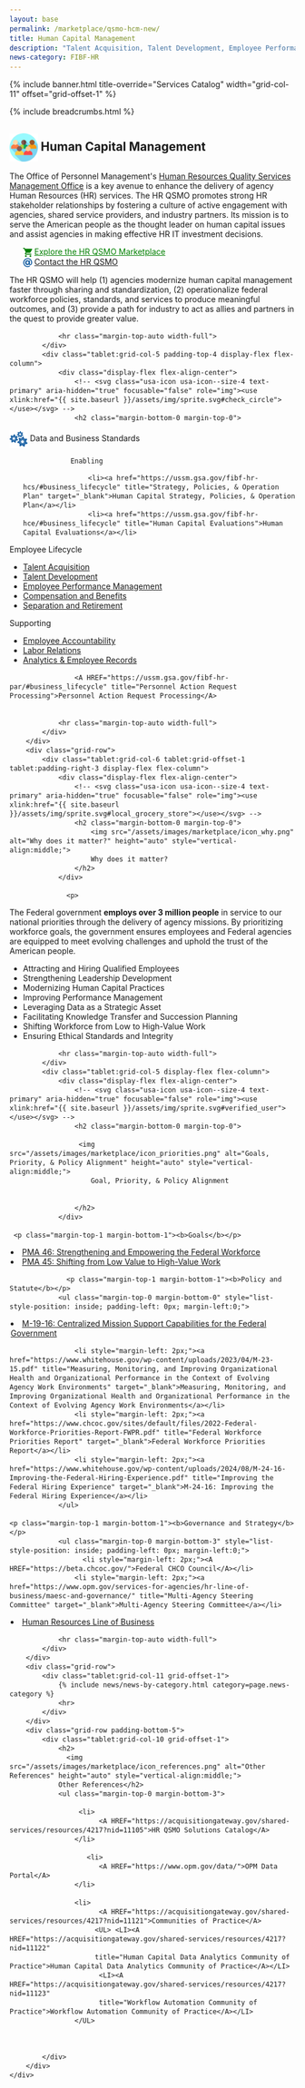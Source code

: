 ```yaml
---
layout: base
permalink: /marketplace/qsmo-hcm-new/
title: Human Capital Management
description: "Talent Acquisition, Talent Development, Employee Performance Management, Compensation Management, Benefits Management"
news-category: FIBF-HR 
---
```

<style>
  a.green-link {
    color: #008000; /* Green color */
  }
</style>

{% include banner.html title-override="Services Catalog" width="grid-col-11" offset="grid-offset-1" %}

<div class="grid-container">
    <div class="grid-row grid-gap">
            <div class="tablet:grid-col-10 tablet:grid-offset-1 padding-top-1">
            {% include breadcrumbs.html %}
            </div>
    </div>
</div>

<section class="pm" id="human-capital-management">
    <div class="grid-container">
        <div class="grid-row">
            <div class="tablet:grid-col-6 tablet:grid-offset-1 padding-top-4 tablet:padding-right-3 display-flex flex-column">
                <h2 class="margin-bottom-0 margin-top-0">
                   <img src="/assets/images/fibf/icons/icon.hr.webp" alt="Human Capital Management Icon" width="50px" height="auto" style="vertical-align:middle;">&nbsp;Human Capital Management
                </h2>
                <p>
                   The Office of Personnel Management's <A HREF="https://acquisitiongateway.gov/shared-services/resources/4217">Human Resources Quality Services Management Office</A> is a key avenue to enhance the delivery of agency Human Resources (HR) services. The HR QSMO promotes strong HR stakeholder relationships by fostering a culture of active engagement with agencies, shared service providers, and industry partners. Its mission is to serve the American people as the thought leader on human capital issues and assist agencies in making effective HR IT investment decisions.  
                </p>
                <ul class="margin-top-0 margin-bottom-3">
                     <img src="/assets/images/marketplace/icon_cart_16.png" alt="Explore the HR QSMO Marketplace" height="auto" style="vertical-align:middle;">&nbsp;<a href="https://acquisitiongateway.gov/shared-services/resources/4217?nid=11114" title="Explore the HR QSMO Marketplace" target="_blank" CLASS="green-link">Explore the HR QSMO Marketplace</a><BR>
                   <img src="/assets/images/marketplace/icon_email_16.png" alt="Contact the HR QSMO" height="auto" style="vertical-align:middle;">&nbsp;<a href="mailto:hrqsmo@opm.gov" title="Contact the HR QSMO" target="_blank">Contact the HR QSMO</a><BR>
                </ul>
The HR QSMO will help (1) agencies modernize human capital management faster through sharing and standardization, (2) operationalize federal workforce policies, standards, and services to produce meaningful outcomes, and (3) provide a path for industry to act as allies and partners in the quest to provide greater value.
             <P></P>
              
                <hr class="margin-top-auto width-full">
            </div>
            <div class="tablet:grid-col-5 padding-top-4 display-flex flex-column">
                <div class="display-flex flex-align-center">
                    <!-- <svg class="usa-icon usa-icon--size-4 text-primary" aria-hidden="true" focusable="false" role="img"><use xlink:href="{{ site.baseurl }}/assets/img/sprite.svg#check_circle"></use></svg> -->
                    <h2 class="margin-bottom-0 margin-top-0">

  <img src="/assets/images/marketplace/icon_standards.png" alt="Data and Business Standards" height="auto" style="vertical-align:middle;">
                        Data and Business Standards                 
                    </h2>
                </div>
    
                   Enabling
<ul class="margin-top-2">
                   
                    <li><a href="https://ussm.gsa.gov/fibf-hr-hcs/#business_lifecycle" title="Strategy, Policies, & Operation Plan" target="_blank">Human Capital Strategy, Policies, & Operation Plan</a></li>
                    <li><a href="https://ussm.gsa.gov/fibf-hr-hce/#business_lifecycle" title="Human Capital Evaluations">Human Capital Evaluations</a></li>
</UL>                   
                    Employee Lifecycle
<ul class="margin-top-0">
                    <li><a href="https://ussm.gsa.gov/fibf-hr-ac/#business_lifecycle" title="Authorization Processing">Talent Acquisition</a></li>
                    <li><a href="https://ussm.gsa.gov/fibf-hr-td/#business_lifecycle" title="Talent Development">Talent Development</a></li>
                    <li><a href="https://ussm.gsa.gov/fibf-hr-epm/#business_lifecycle" title="Employee Performance Management">Employee Performance Management</a></li>
                    <li><a href="https://ussm.gsa.gov/fibf-hr-cb/#business_lifecycle" title="Compensation and Benefits">Compensation and Benefits</a></li>
                    <li><a href="https://ussm.gsa.gov/fibf-hr-sep-ret/#business_lifecycle" title="Separation and Retirement">Separation and Retirement</a></li>
</ul>
                    Supporting
<ul class="margin-top-0">
                    <li><a href="https://ussm.gsa.gov/fibf-hr-ea/#business_lifecycle" title="Employee Accountability">Employee Accountability</a></li>
                    <li><a href="https://ussm.gsa.gov/fibf-hr-lr/#business_lifecycle" title="Labor Relations" target="_blank">Labor Relations</a></li>
                    <li><a href="https://ussm.gsa.gov/fibf-hr-hca/#business_lifecycle" title="Analytics & Employee Records">Analytics & Employee Records</a></li>
</ul>

                    <A HREF="https://ussm.gsa.gov/fibf-hr-par/#business_lifecycle" title="Personnel Action Request Processing">Personnel Action Request Processing</A>


                <hr class="margin-top-auto width-full">
            </div>
        </div>
        <div class="grid-row">
            <div class="tablet:grid-col-6 tablet:grid-offset-1 tablet:padding-right-3 display-flex flex-column">
                <div class="display-flex flex-align-center">
                    <!-- <svg class="usa-icon usa-icon--size-4 text-primary" aria-hidden="true" focusable="false" role="img"><use xlink:href="{{ site.baseurl }}/assets/img/sprite.svg#local_grocery_store"></use></svg> -->
                    <h2 class="margin-bottom-0 margin-top-0">
                        <img src="/assets/images/marketplace/icon_why.png" alt="Why does it matter?" height="auto" style="vertical-align:middle;">
                        Why does it matter?
                    </h2>
                </div>
             
                  <p>

The Federal government <B>employs over 3 million people</B> in service to our national priorities through the delivery of agency missions. By prioritizing workforce goals, the government ensures employees and Federal agencies are equipped to meet evolving challenges and uphold the trust of the American people.
</p>

<ul> 
<LI>Attracting and Hiring Qualified Employees</LI>
<LI>Strengthening Leadership Development</LI>
<LI>Modernizing Human Capital Practices</LI>
<LI>Improving Performance Management</LI>
<LI>Leveraging Data as a Strategic Asset</LI>
<LI>Facilitating Knowledge Transfer and Succession Planning</LI>
<LI>Shifting Workforce from Low to High-Value Work</LI>
<LI>Ensuring Ethical Standards and Integrity</LI>
                </ul>

                <hr class="margin-top-auto width-full">
            </div>
            <div class="tablet:grid-col-5 display-flex flex-column">
                <div class="display-flex flex-align-center">
                    <!-- <svg class="usa-icon usa-icon--size-4 text-primary" aria-hidden="true" focusable="false" role="img"><use xlink:href="{{ site.baseurl }}/assets/img/sprite.svg#verified_user"></use></svg> -->
                    <h2 class="margin-bottom-0 margin-top-0">
                    
                     <img src="/assets/images/marketplace/icon_priorities.png" alt="Goals, Priority, & Policy Alignment" height="auto" style="vertical-align:middle;">
                        Goal, Priority, & Policy Alignment
                    
                
                    </h2>
                </div>

     <p class="margin-top-1 margin-bottom-1"><b>Goals</b></p>
 <ul class="margin-top-0 margin-bottom-0" style="list-style-position: inside; padding-left: 0px; margin-left:0;">
  <li style="margin-left: 2px;"><a href="https://www.performance.gov/pma/workforce/" title="Strengthening and Empowering the Federal Workforce" target="_blank">PMA 46: Strengthening and Empowering the Federal Workforce</a></li>
   <li style="margin-left: 2px;"><a href="https://trumpadministration.archives.performance.gov/CAP/low-value-to-high-value-work/" title="Shifting from Low Value to High Value Work" target="_blank">PMA 45: Shifting from Low Value to High-Value Work</a></li>

   </ul>
            
                                        
                  <p class="margin-top-1 margin-bottom-1"><b>Policy and Statute</b></p>
                <ul class="margin-top-0 margin-bottom-0" style="list-style-position: inside; padding-left: 0px; margin-left:0;">

  <li style="margin-left: 2px;"><a href="https://www.whitehouse.gov/wp-content/uploads/2019/04/M-19-16.pdf?page=3" title="Centralized Mission Support Capabilities for the Federal Government" target="_blank"> M-19-16: Centralized Mission Support Capabilities for the Federal Government</a></li>
                 
                    <li style="margin-left: 2px;"><a href="https://www.whitehouse.gov/wp-content/uploads/2023/04/M-23-15.pdf" title="Measuring, Monitoring, and Improving Organizational Health and Organizational Performance in the Context of Evolving Agency Work Environments" target="_blank">Measuring, Monitoring, and Improving Organizational Health and Organizational Performance in the Context of Evolving Agency Work Environments</a></li>
                    <li style="margin-left: 2px;"><a href="https://www.chcoc.gov/sites/default/files/2022-Federal-Workforce-Priorities-Report-FWPR.pdf" title="Federal Workforce Priorities Report" target="_blank">Federal Workforce Priorities Report</a></li>
                    <li style="margin-left: 2px;"><a href="https://www.whitehouse.gov/wp-content/uploads/2024/08/M-24-16-Improving-the-Federal-Hiring-Experience.pdf" title="Improving the Federal Hiring Experience" target="_blank">M-24-16: Improving the Federal Hiring Experience</a></li>
                </ul>

    <p class="margin-top-1 margin-bottom-1"><b>Governance and Strategy</b></p>
                <ul class="margin-top-0 margin-bottom-3" style="list-style-position: inside; padding-left: 0px; margin-left:0;">
                      <li style="margin-left: 2px;"><A HREF="https://beta.chcoc.gov/">Federal CHCO Council</A></li>
                    <li style="margin-left: 2px;"><a href="https://www.opm.gov/services-for-agencies/hr-line-of-business/maesc-and-governance/" title="Multi-Agency Steering Committee" target="_blank">Multi-Agency Steering Committee</a></li>
  <li style="margin-left: 2px;"><a href="https://www.opm.gov/services-for-agencies/hr-line-of-business/maesc-and-governance" title="Human Resources Line of Business" target="_blank">Human Resources Line of Business</a></li>                    
                </ul>
                
        
                <hr class="margin-top-auto width-full">
            </div>
        </div>
        <div class="grid-row">
            <div class="tablet:grid-col-11 grid-offset-1">
                {% include news/news-by-category.html category=page.news-category %}
                <hr>
            </div>
        </div>
        <div class="grid-row padding-bottom-5">
            <div class="tablet:grid-col-10 grid-offset-1">
                <h2>
                  <img src="/assets/images/marketplace/icon_references.png" alt="Other References" height="auto" style="vertical-align:middle;">
                Other References</h2>
                <ul class="margin-top-0 margin-bottom-3">

                     <li>
                          <A HREF="https://acquisitiongateway.gov/shared-services/resources/4217?nid=11105">HR QSMO Solutions Catalog</A>
                    </li>

                       <li>
                          <A HREF="https://www.opm.gov/data/">OPM Data Portal</A>
                    </li>

                    <li>
                          <A HREF="https://acquisitiongateway.gov/shared-services/resources/4217?nid=11121">Communities of Practice</A>
                         <UL> <LI><A HREF="https://acquisitiongateway.gov/shared-services/resources/4217?nid=11122" 
                         title="Human Capital Data Analytics Community of Practice">Human Capital Data Analytics Community of Practice</A></LI>
                          <LI><A HREF="https://acquisitiongateway.gov/shared-services/resources/4217?nid=11123" 
                          title="Workflow Automation Community of Practice">Workflow Automation Community of Practice</A></LI>
                    </UL>

                 
             
            </div>
        </div>
    </div>
</section>

